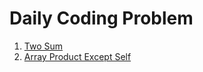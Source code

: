 # Daily Coding Problem

1. [Two Sum](0001.two-sum)
2. [Array Product Except Self](https://github.com/Razeen-Shaikh/daily-coding-problem/tree/main/0002.array_product_except_self)
